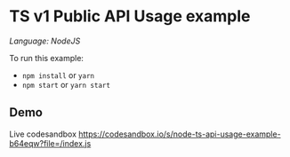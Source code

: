 # TS v1 Public API Usage example

_Language: NodeJS_

To run this example:

- `npm install` or `yarn`
- `npm start` or `yarn start`

## Demo

Live codesandbox https://codesandbox.io/s/node-ts-api-usage-example-b64eqw?file=/index.js
